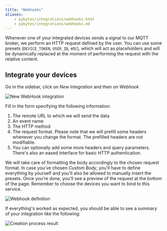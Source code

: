 ```yaml
---
title: "Webhooks"
aliases:
    - pybytes/integrations/webhooks.html
    - pybytes/integrations/webhooks.md
---
```


Whenever one of your integrated devices sends a signal to our MQTT broker, we perform an HTTP request defined by the user.
You can use some presets (`DEVICE_TOKEN`, `USER_ID`, etc), which will act as placeholders and will be dynamically replaced at the moment of performing the request with the relative content.

## Integrate your devices

Go in the sidebar, click on _New Integration_ and then on _Webhook_

![New WebHook integration](/gitbook/assets/pybytes/integrations/webhook/select-webhook-integration.png)

Fill in the form specifying the following information:
  1. The remote URL to which we will send the data
  2. An event name
  3. The HTTP method
  4. The request format. Please note that we will prefill some headers whenever you change the format. The prefilled headers are not modifiable.
  5. You can optionally add some more headers and query parameters. There's also an eased interface for basic HTTP authentication.

We will take care of formatting the body accordingly to the chosen request format. In case you've chosen _Custom Body_, you'll have to define everything by yourself and you'll also be allowed to manually insert the presets.
Once you're done, you'll see a preview of the request at the bottom of the page. Remember to choose the devices you want to bind to this service.

![Webhook definition](/gitbook/assets/pybytes/integrations/webhook/webhook-form.png)

If everything's worked as expected, you should be able to see a summary of your integration like the following:

![Creation process result](/gitbook/assets/pybytes/integrations/webhook/webhook-inspector.png)
